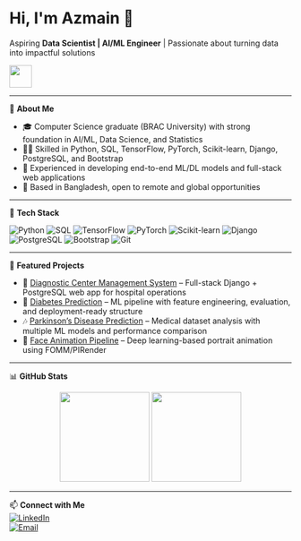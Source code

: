 <!--
## Hi there 👋
**Azmain-Khan-Alve/Azmain-Khan-Alve** is a ✨ _special_ ✨ repository because its `README.md` (this file) appears on your GitHub profile.

Here are some ideas to get you started:

- 🔭 I’m currently working on ...
- 🌱 I’m currently learning ...
- 👯 I’m looking to collaborate on ...
- 🤔 I’m looking for help with ...
- 💬 Ask me about ...
- 📫 How to reach me: ...
- 😄 Pronouns: ...
- ⚡ Fun fact: ...
-->
# Hi, I'm Azmain 👋  
Aspiring **Data Scientist | AI/ML Engineer** | Passionate about turning data into impactful solutions  

<img src="https://media.giphy.com/media/hvRJCLFzcasrR4ia7z/giphy.gif" width="40px" height="40px">

---

🌟 **About Me**  
- 🎓 Computer Science graduate (BRAC University) with strong foundation in AI/ML, Data Science, and Statistics  
- 🧑‍💻 Skilled in Python, SQL, TensorFlow, PyTorch, Scikit-learn, Django, PostgreSQL, and Bootstrap  
- 🚀 Experienced in developing end-to-end ML/DL models and full-stack web applications  
- 📍 Based in Bangladesh, open to remote and global opportunities  

---

🔧 **Tech Stack**  

![Python](https://img.shields.io/badge/Python-3776AB?style=for-the-badge&logo=python&logoColor=white)
![SQL](https://img.shields.io/badge/SQL-336791?style=for-the-badge&logo=postgresql&logoColor=white)
![TensorFlow](https://img.shields.io/badge/TensorFlow-FF6F00?style=for-the-badge&logo=tensorflow&logoColor=white)
![PyTorch](https://img.shields.io/badge/PyTorch-EE4C2C?style=for-the-badge&logo=pytorch&logoColor=white)
![Scikit-learn](https://img.shields.io/badge/Scikit--Learn-F7931E?style=for-the-badge&logo=scikit-learn&logoColor=white)
![Django](https://img.shields.io/badge/Django-092E20?style=for-the-badge&logo=django&logoColor=white)
![PostgreSQL](https://img.shields.io/badge/PostgreSQL-4169E1?style=for-the-badge&logo=postgresql&logoColor=white)
![Bootstrap](https://img.shields.io/badge/Bootstrap-563D7C?style=for-the-badge&logo=bootstrap&logoColor=white)
![Git](https://img.shields.io/badge/Git-F05032?style=for-the-badge&logo=git&logoColor=white)

---

📂 **Featured Projects**  
- 🏥 [Diagnostic Center Management System](#) – Full-stack Django + PostgreSQL web app for hospital operations  
- 🧠 [Diabetes Prediction](#) – ML pipeline with feature engineering, evaluation, and deployment-ready structure  
- 🎶 [Parkinson’s Disease Prediction](#) – Medical dataset analysis with multiple ML models and performance comparison  
- 👤 [Face Animation Pipeline](#) – Deep learning-based portrait animation using FOMM/PIRender  

---

📊 **GitHub Stats**  

<p align="center">
  <img src="https://github-readme-stats.vercel.app/api?username=AzmainKhanAlve&show_icons=true&theme=tokyonight" height="160px">
  <img src="https://github-readme-stats.vercel.app/api/top-langs/?username=AzmainKhanAlve&layout=compact&theme=tokyonight" height="160px">
</p>

---

📫 **Connect with Me**  
[![LinkedIn](https://img.shields.io/badge/LinkedIn-0A66C2?style=for-the-badge&logo=linkedin&logoColor=white)](https://www.linkedin.com/in/md-azmain-khan-alve)  
[![Email](https://img.shields.io/badge/Email-D14836?style=for-the-badge&logo=gmail&logoColor=white)](mailto:akalve699@gmail.com)  

